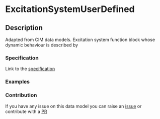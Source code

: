 # ExcitationSystemUserDefined

## Description 

Adapted from CIM data models. Excitation system function block whose dynamic behaviour is described by
### Specification

Link to the [specification](https://smart-data-models.github.io/dataModel.EnergyCIM/ExcitationSystemUserDefined/doc/spec.md)
### Examples
### Contribution

 If you have any issue on this data model you can raise an [issue](https://github.com/smart-data-models/dataModel.EnergyCIM/issues)  or contribute with a [PR](https://github.com/smart-data-models/dataModel.EnergyCIM/pulls)